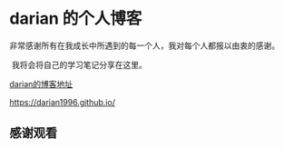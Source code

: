 # darian 的个人博客

​	非常感谢所有在我成长中所遇到的每一个人，我对每个人都报以由衷的感谢。

​	我将会将自己的学习笔记分享在这里。



[darian的博客地址](https://darian1996.github.io/)

https://darian1996.github.io/

## 感谢观看

